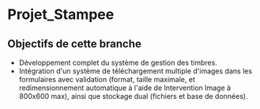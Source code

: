 # Projet_Stampee

## Objectifs de cette branche

- Développement complet du système de gestion des timbres.
- Intégration d'un système de téléchargement multiple d'images dans les formulaires avec validation (format, taille maximale, et redimensionnement automatique à l'aide de Intervention Image à 800x600 max), ainsi que stockage dual (fichiers et base de données).
